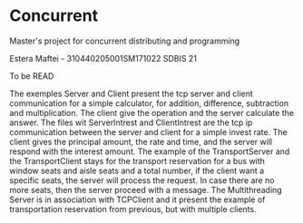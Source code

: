 # Concurrent
Master's project for concurrent distributing and programming


Estera Maftei - 310440205001SM171022
SDBIS 21

To be READ

The exemples Server and Client present the  tcp server and client communication for a simple calculator, for addition, difference,  subtraction and multiplication. The client give the operation and the server calculate the answer.
The files wit ServerIntrest and ClientIntrest are the tcp ip communication between the server and client for a simple invest rate. The client gives the principal amount, the rate and time, and the server will respond with the interest amount.
The example of the TransportServer and the TransportClient stays for the transport reservation for a bus with window seats and aisle seats and a total number, if the client want a specific seats, the server will process the request.  In case there are no more seats, then the server proceed with a message.
The Multithreading Server is in association with TCPClient and it present the example of transportation  reservation from previous, but with multiple clients.

